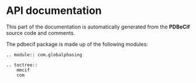 # API documentation

This part of the documentation is automatically generated from the **PDBeCif** source code and comments.

The pdbecif package is made up of the following modules:


```eval_rst
.. module:: com.globalphasing
```

```eval_rst
.. toctree::
    mmcif
    com
```
